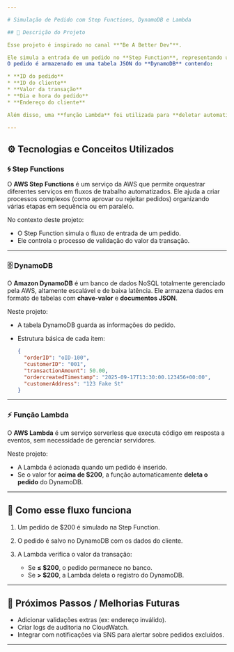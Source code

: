 ```yaml
---

# Simulação de Pedido com Step Functions, DynamoDB e Lambda

## 📖 Descrição do Projeto

Esse projeto é inspirado no canal **"Be A Better Dev"**.

Ele simula a entrada de um pedido no **Step Function**, representando uma compra no valor de **\$200**.
O pedido é armazenado em uma tabela JSON do **DynamoDB** contendo:

* **ID do pedido**
* **ID do cliente**
* **Valor da transação**
* **Dia e hora do pedido**
* **Endereço do cliente**

Além disso, uma **função Lambda** foi utilizada para **deletar automaticamente** o pedido sempre que o valor for **maior que \$200**, removendo-o do DynamoDB.

---
```


## ⚙️ Tecnologias e Conceitos Utilizados

### 🌀 Step Functions

O **AWS Step Functions** é um serviço da AWS que permite orquestrar diferentes serviços em fluxos de trabalho automatizados.
Ele ajuda a criar processos complexos (como aprovar ou rejeitar pedidos) organizando várias etapas em sequência ou em paralelo.

No contexto deste projeto:

* O Step Function simula o fluxo de entrada de um pedido.
* Ele controla o processo de validação do valor da transação.

---

### 🗄️ DynamoDB

O **Amazon DynamoDB** é um banco de dados NoSQL totalmente gerenciado pela AWS, altamente escalável e de baixa latência.
Ele armazena dados em formato de tabelas com **chave-valor** e **documentos JSON**.

Neste projeto:

* A tabela DynamoDB guarda as informações do pedido.
* Estrutura básica de cada item:

  ```JSON
  {
    "orderID": "oID-100",
    "customerID": "001",
    "transactionAmount": 50.00,
    "ordercreatedTimestamp": "2025-09-17T13:30:00.123456+00:00",
    "customerAddress": "123 Fake St"
  }
  ```

---

### ⚡ Função Lambda

O **AWS Lambda** é um serviço serverless que executa código em resposta a eventos, sem necessidade de gerenciar servidores.

Neste projeto:

* A Lambda é acionada quando um pedido é inserido.
* Se o valor for **acima de \$200**, a função automaticamente **deleta o pedido** do DynamoDB.

---

## 🚀 Como esse fluxo funciona

1. Um pedido de \$200 é simulado na Step Function.
2. O pedido é salvo no DynamoDB com os dados do cliente.
3. A Lambda verifica o valor da transação:

   * Se **≤ \$200**, o pedido permanece no banco.
   * Se **> \$200**, a Lambda deleta o registro do DynamoDB.

---

## 📌 Próximos Passos / Melhorias Futuras

* Adicionar validações extras (ex: endereço inválido).
* Criar logs de auditoria no CloudWatch.
* Integrar com notificações via SNS para alertar sobre pedidos excluídos.

---

